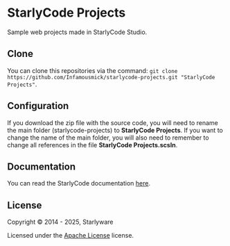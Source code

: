 # StarlyCode Projects
Sample web projects made in StarlyCode Studio.

Clone
-----
You can clone this repositories via the command:
```git clone https://github.com/Infamousmick/starlycode-projects.git "StarlyCode Projects"```.

Configuration
-----
If you download the zip file with the source code, you will need to rename the main folder (starlycode-projects) to **StarlyCode Projects**.
If you want to change the name of the main folder, you will also need to remember to change all references in the file **StarlyCode Projects.scsln**.

Documentation
-----
You can read the StarlyCode documentation [here](https://starlyware.github.io/starlycode-docs/).

License
-------

Copyright © 2014 - 2025, Starlyware

Licensed under the [Apache License](LICENSE.txt) license.